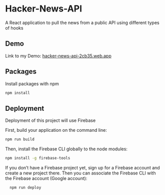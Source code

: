 
# Hacker-News-API

A React application to pull the news from a public API using different types of hooks


## Demo

Link to my Demo: [hacker-news-api-2cb35.web.app](hacker-news-api-2cb35.web.app)


## Packages

Install packages with npm

```bash
npm install
```

## Deployment

Deployment of this project will use Firebase

First, build your application on the command line:
```bash
npm run build
```
Then, install the Firebase CLI globally to the node modules:
```bash
npm install -g firebase-tools
```
If you don’t have a Firebase project yet, sign up for a Firebase account and create a new project there. Then you can associate the Firebase CLI with the Firebase account (Google account):

```bash
  npm run deploy
```
